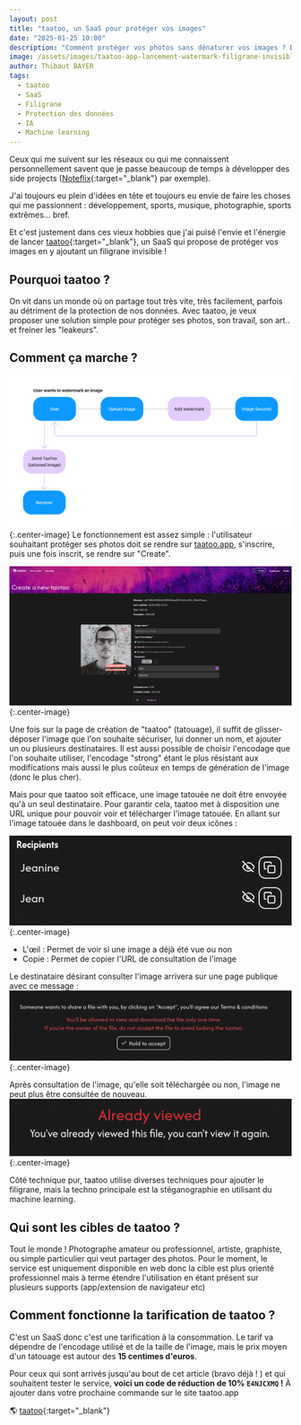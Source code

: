 ```yaml
---
layout: post
title: "taatoo, un SaaS pour protéger vos images"
date: "2025-01-25 10:00"
description: "Comment protéger vos photos sans dénaturer vos images ? Découvrez taatoo, un service qui protège vos images des leaks."
image: /assets/images/taatoo-app-lancement-watermark-filigrane-invisible/main.jpg
author: Thibaut BAYER
tags:
  - taatoo
  - SaaS
  - Filigrane
  - Protection des données
  - IA
  - Machine learning
---
```

Ceux qui me suivent sur les réseaux ou qui me connaissent personnellement savent que je passe beaucoup de temps à développer des side projects ([Noteflix](https://btor.fr/2020/04/07/noteflix-allocine-netflix/){:target="_blank"} par exemple).

J'ai toujours eu plein d'idées en tête et toujours eu envie de faire les choses qui me passionnent : développement, sports, musique, photographie, sports extrêmes... bref.

Et c'est justement dans ces vieux hobbies que j'ai puisé l'envie et l'énergie de lancer [taatoo](https://taatoo.app/){:target="_blank"}, un SaaS qui propose de protéger vos images en y ajoutant un filigrane invisible !

## Pourquoi taatoo ?
On vit dans un monde où on partage tout très vite, très facilement, parfois au détriment de la protection de nos données.
Avec taatoo, je veux proposer une solution simple pour protéger ses photos, son travail, son art.. et freiner les "leakeurs".

## Comment ça marche ?
![](/assets/images/taatoo-app-lancement-watermark-filigrane-invisible/schema.png){:.center-image}
Le fonctionnement est assez simple : l'utilisateur souhaitant protéger ses photos doit se rendre sur [taatoo.app](https://taatoo.app),
s'inscrire, puis une fois inscrit, se rendre sur "Create".

![](/assets/images/taatoo-app-lancement-watermark-filigrane-invisible/create.png){:.center-image}

Une fois sur la page de création de "taatoo" (tatouage), il suffit de glisser-déposer l'image que l'on souhaite sécuriser,
lui donner un nom, et ajouter un ou plusieurs destinataires.
Il est aussi possible de choisir l'encodage que l'on souhaite utiliser, l'encodage "strong" étant le plus résistant aux modifications
mais aussi le plus coûteux en temps de génération de l'image (donc le plus cher).

Mais pour que taatoo soit efficace, une image tatouée ne doit être envoyée qu'à un seul destinataire. Pour garantir cela, taatoo met à disposition une URL unique pour pouvoir voir et télécharger l'image tatouée.
En allant sur l'image tatouée dans le dashboard, on peut voir deux icônes :

![](/assets/images/taatoo-app-lancement-watermark-filigrane-invisible/recipient-links.png){:.center-image}
* L'œil : Permet de voir si une image a déjà été vue ou non
* Copie : Permet de copier l'URL de consultation de l'image

Le destinataire désirant consulter l'image arrivera sur une page publique avec ce message :
![](/assets/images/taatoo-app-lancement-watermark-filigrane-invisible/view.png){:.center-image}

Après consultation de l'image, qu'elle soit téléchargée ou non, l'image ne peut plus être consultée de nouveau.
![](/assets/images/taatoo-app-lancement-watermark-filigrane-invisible/already-viewed.png){:.center-image}

Côté technique pur, taatoo utilise diverses techniques pour ajouter le filigrane, mais la techno principale est la stéganographie en utilisant du machine learning.

## Qui sont les cibles de taatoo ?
Tout le monde ! Photographe amateur ou professionnel, artiste, graphiste, ou simple particulier qui veut partager des photos.
Pour le moment, le service est uniquement disponible en web donc la cible est plus orienté professionnel mais à terme étendre l'utilisation en étant présent sur plusieurs supports (app/extension de navigateur etc)

## Comment fonctionne la tarification de taatoo ?
C'est un SaaS donc c'est une tarification à la consommation. Le tarif va dépendre de l'encodage utilisé et de la taille de l'image,
mais le prix moyen d'un tatouage est autour des **15 centimes d'euros**.

Pour ceux qui sont arrivés jusqu'au bout de cet article (bravo déjà ! ) et qui souhaitent tester le service, **voici un code de réduction de 10% `E4NJCXMQ` !**
À ajouter dans votre prochaine commande sur le site taatoo.app

🌎 [taatoo](https://taatoo.app/){:target="_blank"}
